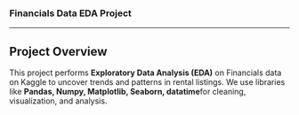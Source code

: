 ### Financials Data EDA Project

---

## Project Overview
This project performs **Exploratory Data Analysis (EDA)** on Financials data on Kaggle to uncover trends and patterns in rental listings. We use libraries like **Pandas, Numpy, Matplotlib, Seaborn, datatime**for cleaning, visualization, and analysis. 
